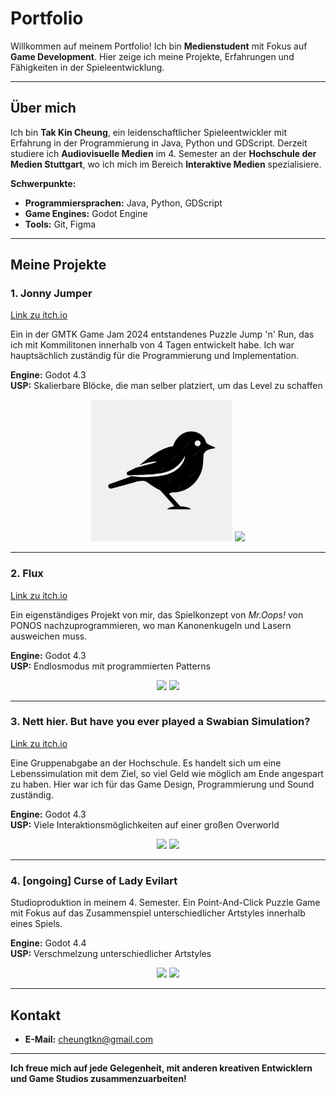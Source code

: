 # Portfolio

Willkommen auf meinem Portfolio! Ich bin **Medienstudent** mit Fokus auf **Game Development**. Hier zeige ich meine Projekte, Erfahrungen und Fähigkeiten in der Spieleentwicklung.

---

## Über mich

Ich bin **Tak Kin Cheung**, ein leidenschaftlicher Spieleentwickler mit Erfahrung in der Programmierung in Java, Python und GDScript. Derzeit studiere ich **Audiovisuelle Medien** im 4. Semester an der **Hochschule der Medien Stuttgart**, wo ich mich im Bereich **Interaktive Medien** spezialisiere.

**Schwerpunkte:**
- **Programmiersprachen:** Java, Python, GDScript  
- **Game Engines:** Godot Engine  
- **Tools:** Git, Figma  

---

## Meine Projekte

### 1. **Jonny Jumper**
[Link zu itch.io](https://fetzen.itch.io/jonny-jumper)

Ein in der GMTK Game Jam 2024 entstandenes Puzzle Jump 'n' Run, das ich mit Kommilitonen innerhalb von 4 Tagen entwickelt habe. Ich war hauptsächlich zuständig für die Programmierung und Implementation.

**Engine:** Godot 4.3  
**USP:** Skalierbare Blöcke, die man selber platziert, um das Level zu schaffen  

<p align="center">
  <img src="images/minimalist-black-bird-silhouette_53876-476835.jpg" width="45%">
  <img src="images/jonny2.png" width="45%">
</p>

---

### 2. **Flux**
[Link zu itch.io](https://daruma4.itch.io/flux)

Ein eigenständiges Projekt von mir, das Spielkonzept von *Mr.Oops!* von PONOS nachzuprogrammieren, wo man Kanonenkugeln und Lasern ausweichen muss.

**Engine:** Godot 4.3  
**USP:** Endlosmodus mit programmierten Patterns  

<p align="center">
  <img src="images/flux1.png" width="45%">
  <img src="images/flux2.png" width="45%">
</p>

---

### 3. **Nett hier. But have you ever played a Swabian Simulation?**
[Link zu itch.io](https://daruma4.itch.io/nett-hier)

Eine Gruppenabgabe an der Hochschule. Es handelt sich um eine Lebenssimulation mit dem Ziel, so viel Geld wie möglich am Ende angespart zu haben. Hier war ich für das Game Design, Programmierung und Sound zuständig.

**Engine:** Godot 4.3  
**USP:** Viele Interaktionsmöglichkeiten auf einer großen Overworld  

<p align="center">
  <img src="images/nett1.png" width="45%">
  <img src="images/nett2.png" width="45%">
</p>

---

### 4. **[ongoing] Curse of Lady Evilart**

Studioproduktion in meinem 4. Semester. Ein Point-And-Click Puzzle Game mit Fokus auf das Zusammenspiel unterschiedlicher Artstyles innerhalb eines Spiels.

**Engine:** Godot 4.4  
**USP:** Verschmelzung unterschiedlicher Artstyles  

<p align="center">
  <img src="images/evilart1.png" width="45%">
  <img src="images/evilart2.png" width="45%">
</p>

---

## Kontakt

- **E-Mail:** cheungtkn@gmail.com  

---

**Ich freue mich auf jede Gelegenheit, mit anderen kreativen Entwicklern und Game Studios zusammenzuarbeiten!**
